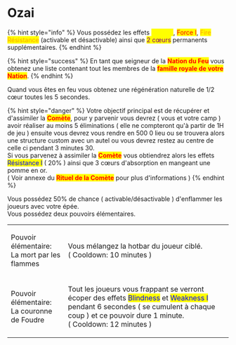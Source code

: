 # Ozai

{% hint style="info" %}
Vous possédez les effets <mark style="color:yellow;">Speed I</mark>, <mark style="color:red;">Force I</mark>, <mark style="color:orange;">Fire Résistance</mark> (activable et désactivable) ainsi que <mark style="color:purple;">2 cœurs</mark> permanents supplémentaires.
{% endhint %}

{% hint style="success" %}
En tant que seigneur de la <mark style="color:red;">**Nation du Feu**</mark> vous obtenez une liste contenant tout les membres de la <mark style="color:red;">**famille royale de votre Nation**</mark>.
{% endhint %}

Quand vous êtes en feu vous obtenez une régénération naturelle de 1/2 cœur toutes les 5 secondes.

{% hint style="danger" %}
Votre objectif principal est de récupérer et d'assimiler la <mark style="color:red;">**Comète**</mark>, pour y parvenir vous devrez ( vous et votre camp ) avoir réaliser au moins 5 éliminations ( elle ne compteront qu'à partir de 1H de jeu ) ensuite vous devrez vous rendre en 500 0 lieu ou se trouvera alors une structure custom avec un autel ou vous devrez restez au centre de celle ci pendant 3 minutes 30.\
Si vous parvenez à assimiler la <mark style="color:red;">**Comète**</mark> vous obtiendrez alors les effets <mark style="color:blue;">Résistance I</mark> ( 20% ) ainsi que 3 cœurs d'absorption en mangeant une pomme en or.\
( Voir annexe du <mark style="color:red;">**Rituel de la Comète**</mark> pour plus d'informations )
{% endhint %}

Vous possédez 50% de chance ( activable/désactivable ) d'enflammer les joueurs avec votre épée.\
Vous possédez deux pouvoirs élémentaires.

|                                                        |                                                                                                                                                                                                                                                                        |
| ------------------------------------------------------ | ---------------------------------------------------------------------------------------------------------------------------------------------------------------------------------------------------------------------------------------------------------------------- |
| <p>Pouvoir élémentaire:<br>La mort par les flammes</p> | <p>Vous mélangez la hotbar du joueur ciblé.<br>( Cooldown: 10 minutes )</p>                                                                                                                                                                                            |
| <p>Pouvoir élémentaire:<br>La couronne de Foudre</p>   | <p>Tout les joueurs vous frappant se verront écoper des effets <mark style="color:blue;">Blindness</mark> et <mark style="color:blue;">Weakness I</mark> pendant 6 secondes ( se cumulent à chaque coup ) et ce pouvoir dure 1 minute.<br>( Cooldown: 12 minutes )</p> |

<figure><img src="https://www.dandwiki.com/w/images/e/e9/Fire_Lord_Ozai.png" alt=""><figcaption></figcaption></figure>
